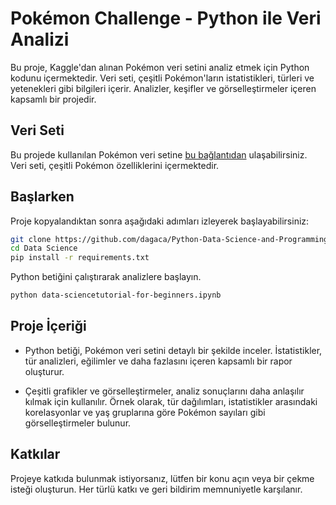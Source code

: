 # Pokémon Challenge - Python ile Veri Analizi

Bu proje, Kaggle'dan alınan Pokémon veri setini analiz etmek için Python kodunu içermektedir. Veri seti, çeşitli Pokémon'ların istatistikleri, türleri ve yetenekleri gibi bilgileri içerir. Analizler, keşifler ve görselleştirmeler içeren kapsamlı bir projedir.

## Veri Seti

Bu projede kullanılan Pokémon veri setine [bu bağlantıdan](https://www.kaggle.com/datasets/terminus7/pokemon-challenge) ulaşabilirsiniz. Veri seti, çeşitli Pokémon özelliklerini içermektedir.


## Başlarken
Proje kopyalandıktan sonra aşağıdaki adımları izleyerek başlayabilirsiniz:

```bash
git clone https://github.com/dagaca/Python-Data-Science-and-Programming.git
cd Data Science
pip install -r requirements.txt
```

Python betiğini çalıştırarak analizlere başlayın.

```bash
python data-sciencetutorial-for-beginners.ipynb
```

## Proje İçeriği
- Python betiği, Pokémon veri setini detaylı bir şekilde inceler. İstatistikler, tür analizleri, eğilimler ve daha fazlasını içeren kapsamlı bir rapor oluşturur.

- Çeşitli grafikler ve görselleştirmeler, analiz sonuçlarını daha anlaşılır kılmak için kullanılır. Örnek olarak, tür dağılımları, istatistikler arasındaki korelasyonlar ve yaş gruplarına göre Pokémon sayıları gibi görselleştirmeler bulunur.

## Katkılar
Projeye katkıda bulunmak istiyorsanız, lütfen bir konu açın veya bir çekme isteği oluşturun. Her türlü katkı ve geri bildirim memnuniyetle karşılanır.
